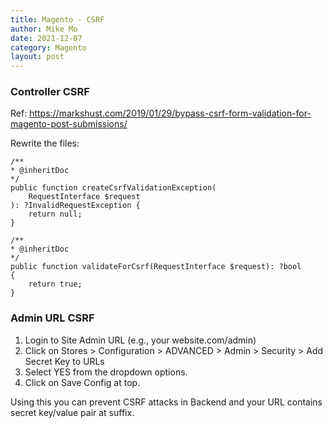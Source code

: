 ```yaml
---
title: Magento - CSRF
author: Mike Mo
date: 2021-12-07
category: Magento
layout: post
---
```


### Controller CSRF
Ref: https://markshust.com/2019/01/29/bypass-csrf-form-validation-for-magento-post-submissions/

Rewrite the files:
```
/**
* @inheritDoc
*/
public function createCsrfValidationException(
    RequestInterface $request
): ?InvalidRequestException {
    return null;
}

/**
* @inheritDoc
*/
public function validateForCsrf(RequestInterface $request): ?bool
{
    return true;
}
```

### Admin URL CSRF 
1. Login to Site Admin URL (e.g., your website.com/admin)
2. Click on Stores > Configuration > ADVANCED > Admin > Security > Add Secret Key to URLs
3. Select YES from the dropdown options.
4. Click on Save Config at top.

Using this you can prevent CSRF attacks in Backend and your URL contains secret key/value pair at suffix.